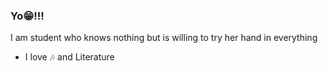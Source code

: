 ### Yo😁!!!
 I am student who knows nothing but is willing to try her hand in everything 
- I love 🎶 and Literature 

